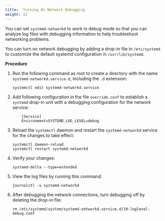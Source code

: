 ```yaml
---
title:  Turning On Network Debugging
weight: 12
---
```


You can set `systemd-networkd` to work in debug mode so that you can analyze log files with debugging information to help troubleshoot networking problems. 

You can turn on network debugging by adding a drop-in file in `/etc/systemd` to customize the default systemd configuration in `/usr/lib/systemd`. 

**Procedure**

1. Run the following command as root to create a directory with the name `systemd-networkd.service.d`, including the `.d` extension:
	
	```console
	systemctl edit systemd-networkd.service
	```

1. Add following configuration in the file `override.conf` to establish a `systemd` drop-in unit with a debugging configuration for the network service:

	```console
		[Service]
		Environment=SYSTEMD_LOG_LEVEL=debug
	```

1. Reload the `systemctl` daemon and restart the `systemd-networkd` service for the changes to take effect: 
	
	```console
	systemctl daemon-reload
	systemctl restart systemd-networkd
	```

1. Verify your changes:

	```console
	systemd-delta --type=extended
	```

1. View the log files by running this command: 
	
	```console
	journalctl -u systemd-networkd
	```

1. After debugging the network connections, turn debugging off by deleting the drop-in file: 
	
	```console
	rm /etc/systemd/system/systemd-networkd.service.d/10-loglevel-debug.conf
	```
